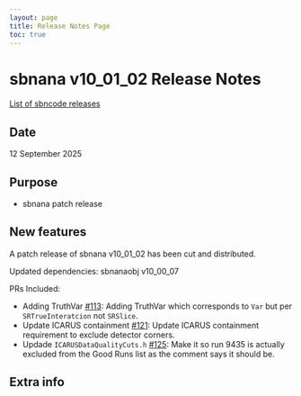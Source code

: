 ```yaml
---
layout: page
title: Release Notes Page
toc: true
---
```


sbnana v10_01_02 Release Notes
=======================================================================================

[List of sbncode releases](https://github.com/SBNSoftware/SBNSoftware.github.io/tree/master/AnalysisInfrastructure/ReleaseManagement/Releases)

Date
---------------------------------------------------
12 September 2025

Purpose
---------------------------------------------------
* sbnana patch release

New features
---------------------------------------------------
 
A patch release of sbnana v10_01_02 has been cut and distributed.
	
Updated dependencies:
sbnanaobj     v10_00_07

PRs Included:
- Adding TruthVar [#113](https://github.com/SBNSoftware/sbnana/pull/113): Adding TruthVar which corresponds to `Var` but per `SRTrueInteratcion` not `SRSlice`. 
- Update ICARUS containment [#121](https://github.com/SBNSoftware/sbnana/pull/121): Update ICARUS containment requirement to exclude detector corners.
- Updade `ICARUSDataQualityCuts.h` [#125](https://github.com/SBNSoftware/sbnana/pull/125): Make it so run 9435 is actually excluded from the Good Runs list as the comment says it should be.

Extra info
---------------------------------------------------
